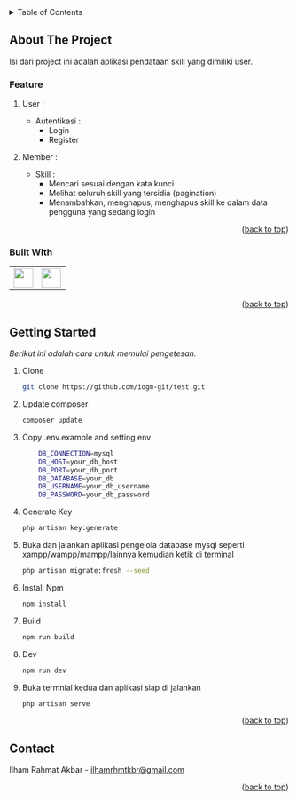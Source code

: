 <!-- TABLE OF CONTENTS -->
<details>
  <summary>Table of Contents</summary>
  <ol>
    <li>
      <a href="#about-the-project">About The Project</a>
      <ul>
        <li><a href="#feature">Feature</a></li>
        <li><a href="#built-with">Built With</a></li>
      </ul>
    </li>
    <li>
      <a href="#getting-started">Getting Started</a>
    </li>
    <li><a href="#usage">Usage</a></li>
    <li><a href="#contact">Contact</a></li>
  </ol>
</details>

<!-- ABOUT THE PROJECT -->

## About The Project

Isi dari project ini adalah aplikasi pendataan skill yang dimiliki user.

### Feature
1. User :
    - Autentikasi : 
      - Login
      - Register
    
2. Member :
    - Skill :
        - Mencari sesuai dengan kata kunci
        - Melihat seluruh skill yang tersidia (pagination)
        - Menambahkan, menghapus, menghapus skill ke dalam data pengguna yang sedang login

<p align="right">(<a href="#readme-top">back to top</a>)</p>

### Built With

<table style="border-collapse: collapse;">
    <tr>
        <td style="border: none;">
            <div style="display: flex; align-items:center; gap: 15px;">
                <img src="https://laravel.com/img/logomark.min.svg" height=35>
                <img src="https://laravel.com/img/logotype.min.svg" height=35>
            </div>
        </td>
    </tr>
</table>

<p align="right">(<a href="#readme-top">back to top</a>)</p>

<!-- GETTING STARTED -->

## Getting Started

_Berikut ini adalah cara untuk memulai pengetesan._

1. Clone
   ```sh
   git clone https://github.com/iogm-git/test.git
   ```
2. Update composer
   ```sh
   composer update
   ```
3. Copy .env.example and setting env
    ```sh
        DB_CONNECTION=mysql
        DB_HOST=your_db_host
        DB_PORT=your_db_port
        DB_DATABASE=your_db
        DB_USERNAME=your_db_username
        DB_PASSWORD=your_db_password
    ```
4. Generate Key
   ```sh
   php artisan key:generate
   ```

5. Buka dan jalankan aplikasi pengelola database mysql seperti xampp/wampp/mampp/lainnya kemudian ketik di terminal
   ```sh
   php artisan migrate:fresh --seed
   ```

6. Install Npm
    ```sh
   npm install
   ```

7. Build
    ```sh
   npm run build
   ```

8. Dev
    ```sh
   npm run dev
   ```

9. Buka termnial kedua dan aplikasi siap di jalankan
    ```sh
   php artisan serve
   ```
<p align="right">(<a href="#readme-top">back to top</a>)</p>

<!-- CONTACT -->

## Contact

Ilham Rahmat Akbar - ilhamrhmtkbr@gmail.com

<p align="right">(<a href="#readme-top">back to top</a>)</p>

